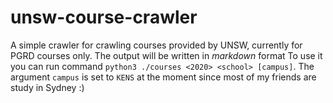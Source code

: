 # unsw-course-crawler
A simple crawler for crawling courses provided by UNSW, currently for PGRD courses only.
The output will be written in *markdown* format
To use it you can run command `python3 ./courses <2020> <school> [campus]`. The argument `campus` is set to `KENS` at the moment since most of my friends are study in Sydney :)
